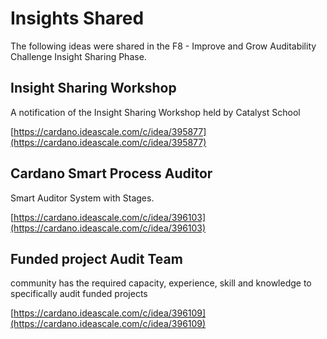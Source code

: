 # Insights Shared

The following ideas were shared in the F8 - Improve and Grow Auditability Challenge Insight Sharing Phase.&#x20;

## Insight Sharing Workshop

A notification of the Insight Sharing Workshop held by Catalyst School

[https://cardano.ideascale.com/c/idea/395877](https://cardano.ideascale.com/c/idea/395877)

## Cardano Smart Process Auditor

Smart Auditor System with Stages.

[https://cardano.ideascale.com/c/idea/396103](https://cardano.ideascale.com/c/idea/396103)

## Funded project Audit Team

community has the required capacity, experience, skill and knowledge to specifically audit funded projects

[https://cardano.ideascale.com/c/idea/396109](https://cardano.ideascale.com/c/idea/396109)



















